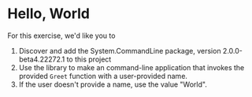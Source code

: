# Hello, World

For this exercise, we'd like you to

1. Discover and add the System.CommandLine package, version 2.0.0-beta4.22272.1 to this project
2. Use the library to make an command-line application that invokes the provided `Greet` function with a user-provided name.
3. If the user doesn't provide a name, use the value "World".